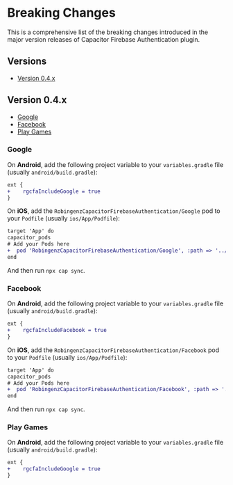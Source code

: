 # Breaking Changes

This is a comprehensive list of the breaking changes introduced in the major version releases of Capacitor Firebase Authentication plugin.

## Versions

- [Version 0.4.x](#version-04x)

## Version 0.4.x

- [Google](#google)
- [Facebook](#facebook)
- [Play Games](#play-games)

### Google

On **Android**, add the following project variable to your `variables.gradle` file (usually `android/build.gradle`):

```diff
ext {
+    rgcfaIncludeGoogle = true
}
```

On **iOS**, add the `RobingenzCapacitorFirebaseAuthentication/Google` pod to your `Podfile` (usually `ios/App/Podfile`):

```diff
target 'App' do
capacitor_pods
# Add your Pods here
+  pod 'RobingenzCapacitorFirebaseAuthentication/Google', :path => '../../node_modules/@robingenz/capacitor-firebase-authentication'
end
```
And then run `npx cap sync`.

### Facebook

On **Android**, add the following project variable to your `variables.gradle` file (usually `android/build.gradle`):

```diff
ext {
+    rgcfaIncludeFacebook = true
}
```

On **iOS**, add the `RobingenzCapacitorFirebaseAuthentication/Facebook` pod to your `Podfile` (usually `ios/App/Podfile`):

```diff
target 'App' do
capacitor_pods
# Add your Pods here
+  pod 'RobingenzCapacitorFirebaseAuthentication/Facebook', :path => '../../node_modules/@robingenz/capacitor-firebase-authentication'
end
```
And then run `npx cap sync`.

### Play Games

On **Android**, add the following project variable to your `variables.gradle` file (usually `android/build.gradle`):

```diff
ext {
+    rgcfaIncludeGoogle = true
}
```
